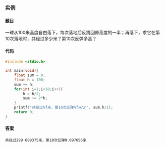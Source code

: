 ### 实例

#### 题目

一球从100米高度自由落下，每次落地后反跳回原高度的一半；再落下，求它在第10次落地时，共经过多少米？第10次反弹多高？

#### 代码

```c
#include <stdio.h>

int main(void){
    float sum = 0;
    float h = 100;
    sum += h;
    for(int i=1;i<10;i++){
        h = h/2;
        sum += 2*h;
    }
    printf("共经过%f米，第10次反弹%f米\n", sum,h/2);
    return 0;
}
```

#### 答案

```
共经过299.609375米，第10次反弹0.097656米
```
